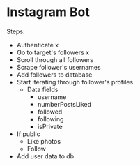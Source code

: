 # Instagram Bot

Steps:
- Authenticate x
- Go to target's followers x
- Scroll through all followers
- Scrape follower's usernames
- Add followers to database
- Start iterating through follower's profiles
    - Data fields
        - username
        - numberPostsLiked
        - followed
        - following
        - isPrivate
- If public
    - Like photos
    - Follow
- Add user data to db
